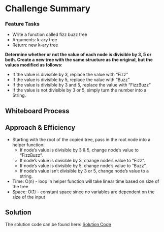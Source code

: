 # Challenge Summary
<!-- Description of the challenge -->
### Feature Tasks
- Write a function called fizz buzz tree
- Arguments: k-ary tree
- Return: new k-ary tree

**Determine whether or not the value of each node is divisible by 3, 5 or both. Create a new tree with the same structure as the original, but the values modified as follows:**

- If the value is divisible by 3, replace the value with “Fizz”
- If the value is divisible by 5, replace the value with “Buzz”
- If the value is divisible by 3 and 5, replace the value with “FizzBuzz”
- If the value is not divisible by 3 or 5, simply turn the number into a String.
## Whiteboard Process
<!-- Embedded whiteboard image -->

## Approach & Efficiency
<!-- What approach did you take? Why? What is the Big O space/time for this approach? -->
- Starting with the root of the copied tree, pass in the root node into a helper function:
  - If node’s value is divisible by 3 & 5, change node’s value to “FizzBuzz”.
  - If node’s value is divisible by 3, change node’s value to “Fizz”.
  - If node’s value is divisible by 5, change node’s value to “Buzz”.
  - If node’s value isn’t divisible by 3 or 5, change node’s value to a string.
- Time: O(n) - loop in helper function will take linear time based on size of the tree
- Space: O(1) - constant space since no variables are dependent on the size of the input
## Solution
<!-- Show how to run your code, and examples of it in action -->
The solution code can be found here: [Solution Code](../../code_challenges/tree_fizz_buzz.py)
